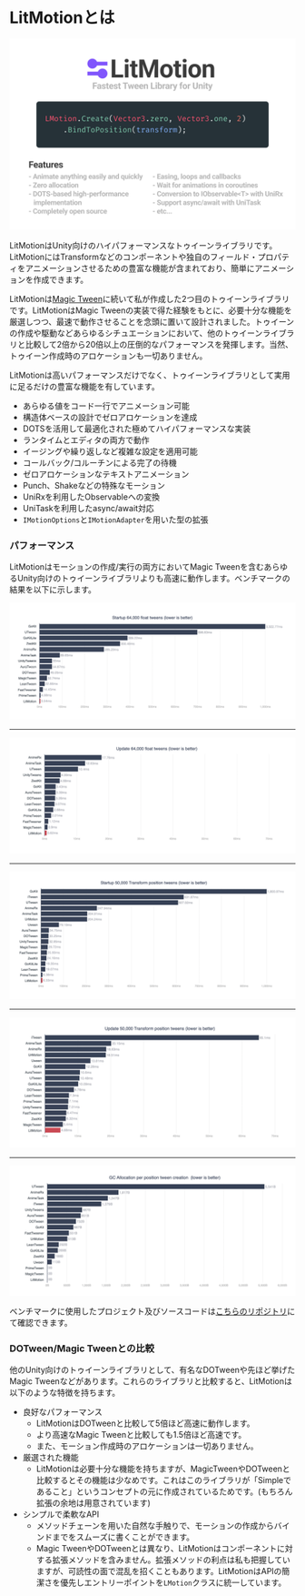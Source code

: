 # LitMotionとは

![header](../../images/header.png)

LitMotionはUnity向けのハイパフォーマンスなトゥイーンライブラリです。LitMotionにはTransformなどのコンポーネントや独自のフィールド・プロパティをアニメーションさせるための豊富な機能が含まれており、簡単にアニメーションを作成できます。

LitMotionは[Magic Tween](https://github.com/AnnulusGames/MagicTween)に続いて私が作成した2つ目のトゥイーンライブラリです。LitMotionはMagic Tweenの実装で得た経験をもとに、必要十分な機能を厳選しつつ、最速で動作させることを念頭に置いて設計されました。トゥイーンの作成や駆動などあらゆるシチュエーションにおいて、他のトゥイーンライブラリと比較して2倍から20倍以上の圧倒的なパフォーマンスを発揮します。当然、トゥイーン作成時のアロケーションも一切ありません。

LitMotionは高いパフォーマンスだけでなく、トゥイーンライブラリとして実用に足るだけの豊富な機能を有しています。

* あらゆる値をコード一行でアニメーション可能
* 構造体ベースの設計でゼロアロケーションを達成
* DOTSを活用して最適化された極めてハイパフォーマンスな実装
* ランタイムとエディタの両方で動作
* イージングや繰り返しなど複雑な設定を適用可能
* コールバック/コルーチンによる完了の待機
* ゼロアロケーションなテキストアニメーション
* Punch、Shakeなどの特殊なモーション
* UniRxを利用したObservableへの変換
* UniTaskを利用したasync/await対応
* `IMotionOptions`と`IMotionAdapter`を用いた型の拡張

### パフォーマンス

LitMotionはモーションの作成/実行の両方においてMagic Tweenを含むあらゆるUnity向けのトゥイーンライブラリよりも高速に動作します。ベンチマークの結果を以下に示します。

![benchmark_1](../../images/benchmark_startup_64000_float.png)

---

![benchmark_2](../../images/benchmark_update_64000_float.png)

---

![benchmark_3](../../images/benchmark_startup_50000_position.png)

---

![benchmark_4](../../images/benchmark_update_50000_position.png)

---

![benchmark_5](../../images/benchmark_gc_position.png)

ベンチマークに使用したプロジェクト及びソースコードは[こちらのリポジトリ](https://github.com/AnnulusGames/TweenPerformance)にて確認できます。

### DOTween/Magic Tweenとの比較

他のUnity向けのトゥイーンライブラリとして、有名なDOTweenや先ほど挙げたMagic Tweenなどがあります。これらのライブラリと比較すると、LitMotionは以下のような特徴を持ちます。

* 良好なパフォーマンス
  - LitMotionはDOTweenと比較して5倍ほど高速に動作します。
  - より高速なMagic Tweenと比較しても1.5倍ほど高速です。
  - また、モーション作成時のアロケーションは一切ありません。
* 厳選された機能
  - LitMotionは必要十分な機能を持ちますが、MagicTweenやDOTweenと比較するとその機能は少なめです。これはこのライブラリが「Simpleであること」というコンセプトの元に作成されているためです。(もちろん拡張の余地は用意されています)
* シンプルで柔軟なAPI
  - メソッドチェーンを用いた自然な手触りで、モーションの作成からバインドまでをスムーズに書くことができます。
  - Magic TweenやDOTweenとは異なり、LitMotionはコンポーネントに対する拡張メソッドを含みません。拡張メソッドの利点は私も把握していますが、可読性の面で混乱を招くこともあります。LitMotionはAPIの簡潔さを優先しエントリーポイントを`LMotion`クラスに統一しています。
